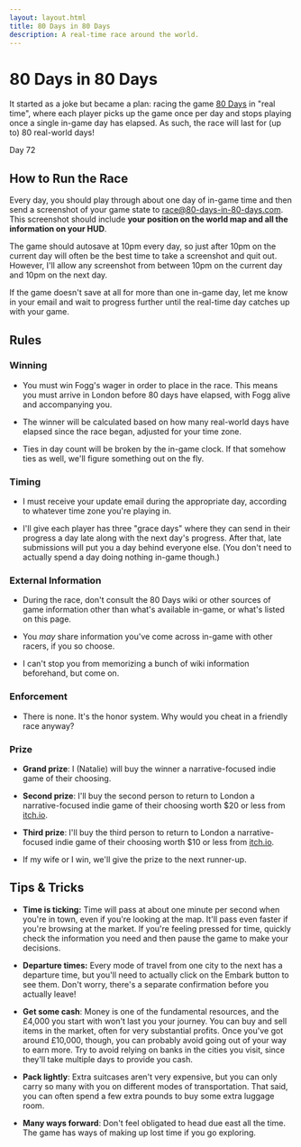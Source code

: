 ```yaml
---
layout: layout.html
title: 80 Days in 80 Days
description: A real-time race around the world.
---
```


# 80 Days in 80 Days

It started as a joke but became a plan: racing the game [80 Days] in "real
time", where each player picks up the game once per day and stops playing once a
single in-game day has elapsed. As such, the race will last for (up to) 80
real-world days!

[80 Days]: https://www.inklestudios.com/80days/

<p class="begins">Day <span class="date">72</span></p>

<div id="cesiumContainer"></div>

## How to Run the Race

Every day, you should play through about one day of in-game time and then send a
screenshot of your game state to [race@80-days-in-80-days.com]. This screenshot
should include **your position on the world map and all the information on your
HUD**.

[race@80-days-in-80-days.com]: mailto:race@80-days-in-80-days.com

The game should autosave at 10pm every day, so just after 10pm on the current
day will often be the best time to take a screenshot and quit out. However, I'll
allow any screenshot from between 10pm on the current day and 10pm on the next
day.

If the game doesn't save at all for more than one in-game day, let me know in
your email and wait to progress further until the real-time day catches up with
your game.

## Rules

### Winning

* You must win Fogg's wager in order to place in the race. This means you must
  arrive in London before 80 days have elapsed, with Fogg alive and accompanying
  you.

* The winner will be calculated based on how many real-world days have elapsed
  since the race began, adjusted for your time zone.

* Ties in day count will be broken by the in-game clock. If that somehow ties as
  well, we'll figure something out on the fly.

### Timing

* I must receive your update email during the appropriate day, according to
  whatever time zone you're playing in.

* I'll give each player has three "grace days" where they can send in their
  progress a day late along with the next day's progress. After that, late
  submissions will put you a day behind everyone else. (You don't need to
  actually spend a day doing nothing in-game though.)

### External Information

* During the race, don't consult the 80 Days wiki or other sources of game
  information other than what's available in-game, or what's listed on this
  page.

* You *may* share information you've come across in-game with other racers, if
  you so choose.

* I can't stop you from memorizing a bunch of wiki information beforehand, but
  come on.

### Enforcement

* There is none. It's the honor system. Why would you cheat in a friendly race
  anyway?

### Prize

* **Grand prize**: I (Natalie) will buy the winner a narrative-focused indie
  game of their choosing.

* **Second prize**: I'll buy the second person to return to London a
  narrative-focused indie game of their choosing worth $20 or less from
  [itch.io](https://itch.io/games/store/tag-narrative).

* **Third prize**: I'll buy the third person to return to London a
  narrative-focused indie game of their choosing worth $10 or less from
  [itch.io](https://itch.io/games/store/tag-narrative).

* If my wife or I win, we'll give the prize to the next runner-up.

## Tips & Tricks

* **Time is ticking:** Time will pass at about one minute per second when you're
  in town, even if you're looking at the map. It'll pass even faster if you're
  browsing at the market. If you're feeling pressed for time, quickly check the
  information you need and then pause the game to make your decisions.

* **Departure times:** Every mode of travel from one city to the next has a
  departure time, but you'll need to actually click on the Embark button to see
  them. Don't worry, there's a separate confirmation before you actually leave!

* **Get some cash**: Money is one of the fundamental resources, and the £4,000
  you start with won't last you your journey. You can buy and sell items in the
  market, often for very substantial profits. Once you've got around £10,000,
  though, you can probably avoid going out of your way to earn more. Try to
  avoid relying on banks in the cities you visit, since they'll take multiple
  days to provide you cash.

* **Pack lightly**: Extra suitcases aren't very expensive, but you can only
  carry so many with you on different modes of transportation. That said, you
  can often spend a few extra pounds to buy some extra luggage room.

* **Many ways forward**: Don't feel obligated to head due east all the time. The
  game has ways of making up lost time if you go exploring.
